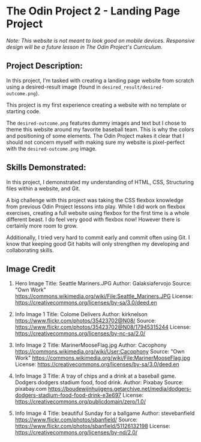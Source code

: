 # The Odin Project 2 - Landing Page Project

*Note: This website is not meant to look good on mobile devices. Responsive design will be a future lesson in The Odin Project's Curriculum.*

## Project Description:
In this project, I'm tasked with creating a landing page website from scratch using a desired-result image (found in `desired_result/desired-outcome.png`). 

This project is my first experience creating a website with no template or starting code. 

The `desired-outcome.png` features dummy images and text but I chose to theme this website around my favorite baseball team. This is why the colors and positioning of some elements. The Odin Project makes it clear that I should not concern myself with making sure my website is pixel-perfect with the `desired-outcome.png` image.

## Skills Demonstrated:

In this project, I demonstrated my understanding of HTML, CSS, Structuring files within a website, and Git.

A big challenge with this project was taking the CSS flexbox knowledge from previous Odin Project lessons into play. While I did work on flexbox exercises, creating a full website using flexbox for the first time is a whole different beast. I do feel very good with flexbox now! However there is certainly more room to grow.

Additionally, I tried very hard to commit early and commit often using Git. I know that keeping good Git habits will only strengthen my developing and collaborating skills.

## Image Credit

1. Hero Image
Title: Seattle Mariners.JPG
Author: Galaksiafervojo
Source: "Own Work" https://commons.wikimedia.org/wiki/File:Seattle_Mariners.JPG
License: https://creativecommons.org/licenses/by-sa/3.0/deed.en

2. Info Image 1
Title: Colome Delivers
Author: kirknelson https://www.flickr.com/photos/35423702@N08/
Source: https://www.flickr.com/photos/35423702@N08/17945315244
License: https://creativecommons.org/licenses/by-nc-sa/2.0/

3. Info Image 2
Title: MarinerMooseFlag.jpg
Author: Cacophony https://commons.wikimedia.org/wiki/User:Cacophony
Source: "Own Work" https://commons.wikimedia.org/wiki/File:MarinerMooseFlag.jpg
License: https://creativecommons.org/licenses/by-sa/3.0/deed.en

4. Info Image 3
Title: A tray of chips and a drink at a baseball game. Dodgers dodgers stadium food, food drink.
Author: Pixabay
Source: pixabay.com https://boudewijnhuijgens.getarchive.net/media/dodgers-dodgers-stadium-food-food-drink-e3e697
License: https://creativecommons.org/publicdomain/zero/1.0/

5. Info Image 4
Title: beautiful Sunday for a ballgame
Author: stevebanfield https://www.flickr.com/photos/sbanfield/
Source: https://www.flickr.com/photos/sbanfield/51126132198
License: https://creativecommons.org/licenses/by-nd/2.0/
